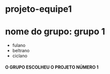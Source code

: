 # projeto-equipe1

# nome do grupo: grupo 1
- fulano 
- beltrano
- ciclano

#### O GRUPO ESCOLHEU O PROJETO NÚMERO 1